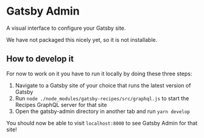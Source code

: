 # Gatsby Admin

A visual interface to configure your Gatsby site.

We have not packaged this nicely yet, so it is not installable.

## How to develop it

For now to work on it you have to run it locally by doing these three steps:

1. Navigate to a Gatsby site of your choice that runs the latest version of Gatsby
2. Run `node ./node_modules/gatsby-recipes/src/graphql.js` to start the Recipes GraphQL server for that site
3. Open the gatsby-admin directory in another tab and run `yarn develop`

You should now be able to visit `localhost:8000` to see Gatsby Admin for that site!
